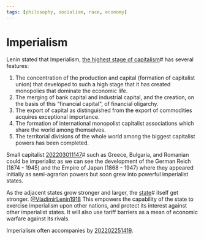 ```yaml
---
tags: [philosophy, socialism, race, economy]
---
```


# Imperialism

Lenin stated that Imperialism, [the highest stage of capitalism](202205021551.md)#
has several features:

1. The concentration of the production and capital (formation of capitalist
   union) that developed to such a high stage that it has created monopolies
   that dominate the economic life.
2. The merging of bank capital and industrial capital, and the creation, on the
   basis of this "financial capital", of financial oligarchy.
3. The export of capital as distinguished from the export of commodities
   acquires exceptional importance.
4. The formation of international monopolist capitalist associations which share
   the world among themselves.
5. The territorial divisions of the whole world among the biggest capitalist
   powers has been completed.

Small capitalist [202203011147](202203011147.md)# such as Greece, Bulgaria, and Romanian could
be imperialist as we can see the development of the German Reich (1874 - 1945)
and the Empire of Japan (1868 - 1947) where they appeared initially as
semi-agrarian powers but soon grew into powerful imperialist states.

As the adjacent states grow stronger and larger, the [state](202204202040.md)#
itself get stronger. [@VladimirLenin1918](lit/@VladimirLenin1918.md) This empowers the capability of
the state to exercise imperialism upon other nations, and protect its interest
against other imperialist states. It will also use tariff barriers as a mean of
economic warfare against its rivals.

Imperialism often accompanies by [202202251419](202202251419.md).
